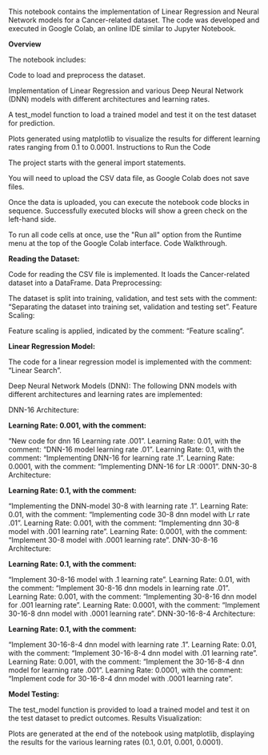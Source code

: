 This notebook contains the implementation of Linear Regression and Neural Network models for a Cancer-related dataset. The code was developed and executed in Google Colab, an online IDE similar to Jupyter Notebook.

**Overview**

The notebook includes:

Code to load and preprocess the dataset.

Implementation of Linear Regression and various Deep Neural Network (DNN) models with different architectures and learning rates.

A test_model function to load a trained model and test it on the test dataset for prediction.

Plots generated using matplotlib to visualize the results for different learning rates ranging from 0.1 to 0.0001.
Instructions to Run the Code

The project starts with the general import statements.

You will need to upload the CSV data file, as Google Colab does not save files.

Once the data is uploaded, you can execute the notebook code blocks in sequence. Successfully executed blocks will show a green check on the left-hand side.

To run all code cells at once, use the "Run all" option from the Runtime menu at the top of the Google Colab interface.
Code Walkthrough.

**Reading the Dataset:**

Code for reading the CSV file is implemented. It loads the Cancer-related dataset into a DataFrame.
Data Preprocessing:

The dataset is split into training, validation, and test sets with the comment:
“Separating the dataset into training set, validation and testing set”.
Feature Scaling:

Feature scaling is applied, indicated by the comment:
“Feature scaling”.

**Linear Regression Model:**

The code for a linear regression model is implemented with the comment:
“Linear Search”.

Deep Neural Network Models (DNN): The following DNN models with different architectures and learning rates are implemented:

DNN-16 Architecture:

**Learning Rate: 0.001, with the comment:**

“New code for dnn 16 Learning rate .001”.
Learning Rate: 0.01, with the comment:
“DNN-16 model learning rate .01”.
Learning Rate: 0.1, with the comment:
“Implementing DNN-16 for learning rate .1”.
Learning Rate: 0.0001, with the comment:
“Implementing DNN-16 for LR :0001”.
DNN-30-8 Architecture:

**Learning Rate: 0.1, with the comment:**

“Implementing the DNN-model 30-8 with learning rate .1”.
Learning Rate: 0.01, with the comment:
“Implementing code 30-8 dnn model with Lr rate .01”.
Learning Rate: 0.001, with the comment:
“Implementing dnn 30-8 model with .001 learning rate”.
Learning Rate: 0.0001, with the comment:
“Implement 30-8 model with .0001 learning rate”.
DNN-30-8-16 Architecture:

**Learning Rate: 0.1, with the comment:**

“Implement 30-8-16 model with .1 learning rate”.
Learning Rate: 0.01, with the comment:
“Implement 30-8-16 dnn models in learning rate .01”.
Learning Rate: 0.001, with the comment:
“Implementing 30-8-16 dnn model for .001 learning rate”.
Learning Rate: 0.0001, with the comment:
“Implement 30-16-8 dnn model with .0001 learning rate”.
DNN-30-16-8-4 Architecture:

**Learning Rate: 0.1, with the comment:**

“Implement 30-16-8-4 dnn model with learning rate .1”.
Learning Rate: 0.01, with the comment:
“Implement 30-16-8-4 dnn model with .01 learning rate”.
Learning Rate: 0.001, with the comment:
“Implement the 30-16-8-4 dnn model for learning rate .001”.
Learning Rate: 0.0001, with the comment:
“Implement code for 30-16-8-4 dnn model with .0001 learning rate”.

**Model Testing:**

The test_model function is provided to load a trained model and test it on the test dataset to predict outcomes.
Results Visualization:

Plots are generated at the end of the notebook using matplotlib, displaying the results for the various learning rates (0.1, 0.01, 0.001, 0.0001).
